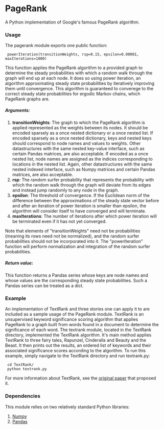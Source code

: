 # PageRank
A Python implementation of Google's famous PageRank algorithm.

### Usage

The pagerank module exports one public function:

     powerIteration(transitionWeights, rsp=0.15, epsilon=0.00001, maxIterations=1000)
     
This function applies the PageRank algorithm to a provided graph to determine the steady probabilities with which a random walk through the graph will end up at each node. It does so using power iteration, an algorithm approximating steady state probabilities by iteratively improving them until convergence. This algorithm is guaranteed to converege to the correct steady state probabilities for ergodic Markov chains, which PageRank graphs are.
  
##### Arguments:

1.  **transitionWeights**: The graph to which the PageRank algorithm is applied represented as the weights between its nodes. It should be encoded sparsely as a once nested dictionary or a once nested list. If encoded sparsely as a once nested dictionary, keys and nested keys should correspond to node names and values to weights. Other datastructures with the same nested key-value interface, such as certain Pandas matrices, are also acceptable. If encoded as a once nested list, node names are assigned as the indices corresponding to locations in the nested list. Again, other datastructures with the same nested indexed interface, such as Numpy matrices and certain Pandas matrices, are also acceptable.
2.  **rsp**: The random surfer probability that represents the probability with which the random walk through the graph will deviate from its edges and instead jump randomly to any node in the graph. 
3.  **epsilon**: The threshold of convergence. If the Euclidean norm of the difference between the approximations of the steady state vector before and after an iteration of power iteration is smaller than epsilon, the algorithm will consider itself to have converged and will terminate.
4.  **maxIterations**: The number of iterations after which power iteration will be terminated even if it has not yet converged.

Note that elements of "transitionWeights" need not be probabilities (meaning its rows need not be normalized), and the random surfer probabilities should not be incorporated into it. The "powerIteration" function will perform normalization and integration of the random surfer probabilities.

##### Return value:

This function returns a Pandas series whose keys are node names and whose values are the corresponding steady state probabilities. Such a Pandas series can be treated as a dict.

### Example

An implementation of TextRank and three stories one can apply it to are included as a sample usage of the PageRank module. TextRank is an unsupervised keyword significance scoring algorithm that applies PageRank to a graph built from words found in a document to determine the significance of each word. The textrank module, located in the TextRank directory, implemented the TextRank algorithm. It's main method applies TextRank to three fairy tales, Rapunzel, Cinderalla and Beauty and the Beast. It then prints out the results, an ordered list of keywords and their associated significance scores according to the algorithm. To run this example, simply navigate to the TextRank directory and run textrank.py:

     cd TextRank/
     python textrank.py

For more information about TextRank, see the [original paper](https://web.eecs.umich.edu/~mihalcea/papers/mihalcea.emnlp04.pdf) that proposed it.

### Dependencies

This module relies on two relatively standard Python libraries:

1.  [Numpy](http://www.numpy.org/) 
2.  [Pandas](http://pandas.pydata.org/)
